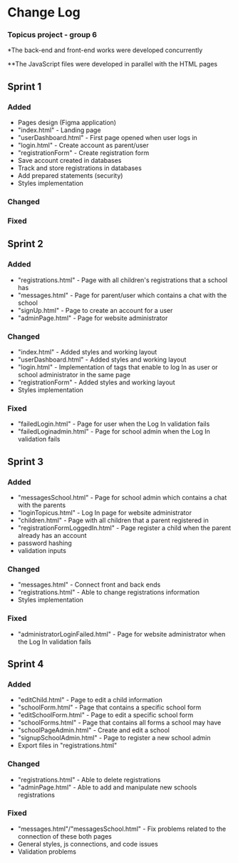 # Change Log
### Topicus project - group 6

*The back-end and front-end works were developed concurrently

**The JavaScript files were developed in parallel with the HTML pages


## Sprint 1
### Added
- Pages design (Figma application)
- "index.html" - Landing page 
- "userDashboard.html" - First page opened when user logs in
- "login.html" - Create account as parent/user
- "registrationForm" - Create registration form
- Save account created in databases
- Track and store registrations in databases
- Add prepared statements (security)
- Styles implementation
### Changed
### Fixed 
 
## Sprint 2
### Added
- "registrations.html" - Page with all children's registrations that a school has
- "messages.html" - Page for parent/user which contains a chat with the school
- "signUp.html" - Page to create an account for a user
- "adminPage.html" - Page for website administrator
### Changed
- "index.html" - Added styles and working layout
- "userDashboard.html" - Added styles and working layout
- "login.html" - Implementation of tags that enable to log In as user or school administrator in the same page
- "registrationForm" - Added styles and working layout
- Styles implementation
### Fixed
- "failedLogin.html" - Page for user when the Log In validation fails
- "failedLoginadmin.html" - Page for school admin when the Log In validation fails

## Sprint 3
### Added
- "messagesSchool.html" - Page for school admin which contains a chat with the parents
- "loginTopicus.html" - Log In page for website administrator
- "children.html" - Page with all children that a parent registered in
- "registrationFormLoggedIn.html" - Page register a child when the parent already has an account
- password hashing
- validation inputs
### Changed
- "messages.html" - Connect front and back ends
- "registrations.html" - Able to change registrations information
- Styles implementation
### Fixed
- "administratorLoginFailed.html" - Page for website administrator when the Log In validation fails

## Sprint 4
### Added
- "editChild.html" - Page to edit a child information
- "schoolForm.html" - Page that contains a specific school form
- "editSchoolForm.html" - Page to edit a specific school form
- "schoolForms.html" - Page that contains all forms a school may have
- "schoolPageAdmin.html" - Create and edit a school
- "signupSchoolAdmin.html" - Page to register a new school admin 
- Export files in "registrations.html"
### Changed
- "registrations.html" - Able to delete registrations
- "adminPage.html" - Able to add and manipulate new schools registrations
### Fixed
- "messages.html"/"messagesSchool.html" - Fix problems related to the connection of these both pages
- General styles, js connections, and code issues
- Validation problems